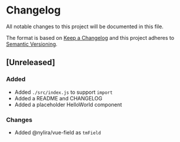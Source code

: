 # Changelog

All notable changes to this project will be documented in this file.

The format is based on [Keep a Changelog](http://keepachangelog.com/en/1.0.0/)
and this project adheres to [Semantic Versioning](http://semver.org/spec/v2.0.0.html).

## [Unreleased]

### Added

* Added `./src/index.js` to support `import`
* Added a README and CHANGELOG
* Added a placeholder HelloWorld component

### Changes

* Added @nylira/vue-field as `tmField`
